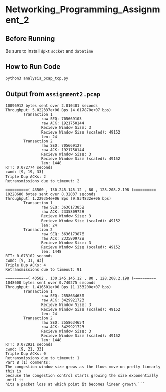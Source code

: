 # Networking_Programming_Assignment_2
## Before Running ##
Be sure to install ```dpkt``` ```socket``` and ```datetime```

## How to Run Code ##
```python3 analysis_pcap_tcp.py```

## Output from ```assignment2.pcap``` ##
```==========( 43498 , 130.245.145.12 , 80 , 128.208.2.198 )==========
10096912 bytes sent over 2.010401 seconds
Throughput: 5.022337e+06 Bps (4.017870e+07 bps)
        Transaction 1
                raw SEQ: 705669103
                raw ACK: 1921750144
                Recieve Window Size: 3
                Recieve Window Size (scaled): 49152
                len: 24
        Transaction 2
                raw SEQ: 705669127
                raw ACK: 1921750144
                Recieve Window Size: 3
                Recieve Window Size (scaled): 49152
                len: 1448
RTT: 0.072774 seconds
cwnd: [9, 19, 33]
Triple Dup ACKs: 2
Retransmissions due to timeout: 2

==========( 43500 , 130.245.145.12 , 80 , 128.208.2.198 )==========
10228680 bytes sent over 8.32037 seconds
Throughput: 1.229354e+06 Bps (9.834832e+06 bps)
        Transaction 1
                raw SEQ: 3636173852
                raw ACK: 2335809728
                Recieve Window Size: 3
                Recieve Window Size (scaled): 49152
                len: 24
        Transaction 2
                raw SEQ: 3636173876
                raw ACK: 2335809728
                Recieve Window Size: 3
                Recieve Window Size (scaled): 49152
                len: 1448
RTT: 0.073102 seconds
cwnd: [9, 31, 43]
Triple Dup ACKs: 4
Retransmissions due to timeout: 91

==========( 43502 , 130.245.145.12 , 80 , 128.208.2.198 )==========
1048600 bytes sent over 0.740275 seconds
Throughput: 1.416501e+06 Bps (1.133200e+07 bps)
        Transaction 1
                raw SEQ: 2558634630
                raw ACK: 3429921723
                Recieve Window Size: 3
                Recieve Window Size (scaled): 49152
                len: 24
        Transaction 2
                raw SEQ: 2558634654
                raw ACK: 3429921723
                Recieve Window Size: 3
                Recieve Window Size (scaled): 49152
                len: 1448
RTT: 0.072921 seconds
cwnd: [9, 21, 33]
Triple Dup ACKs: 0
Retransmissions due to timeout: 1
Part B (1) comments:
The congestion window size grows as the flows move on pretty linearly this is
because the congestion control starts growing the size exponentially until it
hits a packet loss at which point it becomes linear growth.```
